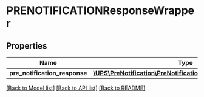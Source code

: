 # PRENOTIFICATIONResponseWrapper

## Properties
Name | Type | Description | Notes
------------ | ------------- | ------------- | -------------
**pre_notification_response** | [**\UPS\PreNotification\PreNotification\PreNotificationResponse**](PreNotificationResponse.md) |  | 

[[Back to Model list]](../../README.md#documentation-for-models) [[Back to API list]](../../README.md#documentation-for-api-endpoints) [[Back to README]](../../README.md)

